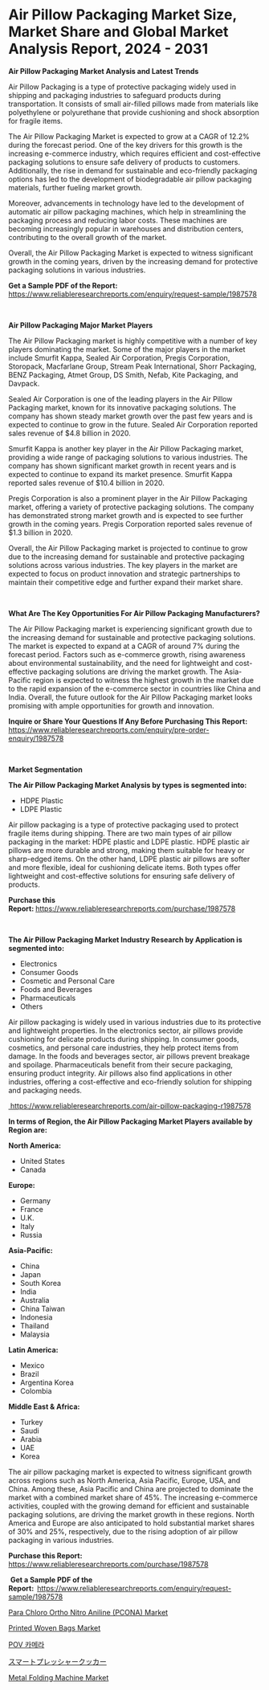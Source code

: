 <p><h1>Air Pillow Packaging Market Size, Market Share and Global Market Analysis Report, 2024 - 2031</h1></p><p><strong>Air Pillow Packaging Market Analysis and Latest Trends</strong></p>
<p><p>Air Pillow Packaging is a type of protective packaging widely used in shipping and packaging industries to safeguard products during transportation. It consists of small air-filled pillows made from materials like polyethylene or polyurethane that provide cushioning and shock absorption for fragile items.</p><p>The Air Pillow Packaging Market is expected to grow at a CAGR of 12.2% during the forecast period. One of the key drivers for this growth is the increasing e-commerce industry, which requires efficient and cost-effective packaging solutions to ensure safe delivery of products to customers. Additionally, the rise in demand for sustainable and eco-friendly packaging options has led to the development of biodegradable air pillow packaging materials, further fueling market growth.</p><p>Moreover, advancements in technology have led to the development of automatic air pillow packaging machines, which help in streamlining the packaging process and reducing labor costs. These machines are becoming increasingly popular in warehouses and distribution centers, contributing to the overall growth of the market.</p><p>Overall, the Air Pillow Packaging Market is expected to witness significant growth in the coming years, driven by the increasing demand for protective packaging solutions in various industries.</p></p>
<p><strong>Get a Sample PDF of the Report:&nbsp;</strong> <a href="https://www.reliableresearchreports.com/enquiry/request-sample/1987578">https://www.reliableresearchreports.com/enquiry/request-sample/1987578</a></p>
<p>&nbsp;</p>
<p><strong>Air Pillow Packaging Major Market Players</strong></p>
<p><p>The Air Pillow Packaging market is highly competitive with a number of key players dominating the market. Some of the major players in the market include Smurfit Kappa, Sealed Air Corporation, Pregis Corporation, Storopack, Macfarlane Group, Stream Peak International, Shorr Packaging, BENZ Packaging, Atmet Group, DS Smith, Nefab, Kite Packaging, and Davpack.</p><p>Sealed Air Corporation is one of the leading players in the Air Pillow Packaging market, known for its innovative packaging solutions. The company has shown steady market growth over the past few years and is expected to continue to grow in the future. Sealed Air Corporation reported sales revenue of $4.8 billion in 2020.</p><p>Smurfit Kappa is another key player in the Air Pillow Packaging market, providing a wide range of packaging solutions to various industries. The company has shown significant market growth in recent years and is expected to continue to expand its market presence. Smurfit Kappa reported sales revenue of $10.4 billion in 2020.</p><p>Pregis Corporation is also a prominent player in the Air Pillow Packaging market, offering a variety of protective packaging solutions. The company has demonstrated strong market growth and is expected to see further growth in the coming years. Pregis Corporation reported sales revenue of $1.3 billion in 2020.</p><p>Overall, the Air Pillow Packaging market is projected to continue to grow due to the increasing demand for sustainable and protective packaging solutions across various industries. The key players in the market are expected to focus on product innovation and strategic partnerships to maintain their competitive edge and further expand their market share.</p></p>
<p>&nbsp;</p>
<p><strong>What Are The Key Opportunities For Air Pillow Packaging Manufacturers?</strong></p>
<p><p>The Air Pillow Packaging market is experiencing significant growth due to the increasing demand for sustainable and protective packaging solutions. The market is expected to expand at a CAGR of around 7% during the forecast period. Factors such as e-commerce growth, rising awareness about environmental sustainability, and the need for lightweight and cost-effective packaging solutions are driving the market growth. The Asia-Pacific region is expected to witness the highest growth in the market due to the rapid expansion of the e-commerce sector in countries like China and India. Overall, the future outlook for the Air Pillow Packaging market looks promising with ample opportunities for growth and innovation.</p></p>
<p><strong>Inquire or Share Your Questions If Any Before Purchasing This Report:</strong> <a href="https://www.reliableresearchreports.com/enquiry/pre-order-enquiry/1987578">https://www.reliableresearchreports.com/enquiry/pre-order-enquiry/1987578</a></p>
<p>&nbsp;</p>
<p><strong>Market Segmentation</strong></p>
<p><strong>The Air Pillow Packaging Market Analysis by types is segmented into:</strong></p>
<p><ul><li>HDPE Plastic</li><li>LDPE Plastic</li></ul></p>
<p><p>Air pillow packaging is a type of protective packaging used to protect fragile items during shipping. There are two main types of air pillow packaging in the market: HDPE plastic and LDPE plastic. HDPE plastic air pillows are more durable and strong, making them suitable for heavy or sharp-edged items. On the other hand, LDPE plastic air pillows are softer and more flexible, ideal for cushioning delicate items. Both types offer lightweight and cost-effective solutions for ensuring safe delivery of products.</p></p>
<p><strong>Purchase this Report:&nbsp;</strong><a href="https://www.reliableresearchreports.com/purchase/1987578">https://www.reliableresearchreports.com/purchase/1987578</a></p>
<p>&nbsp;</p>
<p><strong>The Air Pillow Packaging Market Industry Research by Application is segmented into:</strong></p>
<p><ul><li>Electronics</li><li>Consumer Goods</li><li>Cosmetic and Personal Care</li><li>Foods and Beverages</li><li>Pharmaceuticals</li><li>Others</li></ul></p>
<p><p>Air pillow packaging is widely used in various industries due to its protective and lightweight properties. In the electronics sector, air pillows provide cushioning for delicate products during shipping. In consumer goods, cosmetics, and personal care industries, they help protect items from damage. In the foods and beverages sector, air pillows prevent breakage and spoilage. Pharmaceuticals benefit from their secure packaging, ensuring product integrity. Air pillows also find applications in other industries, offering a cost-effective and eco-friendly solution for shipping and packaging needs.</p></p>
<p><a href="https://www.reliableresearchreports.com/air-pillow-packaging-r1987578">&nbsp;https://www.reliableresearchreports.com/air-pillow-packaging-r1987578</a></p>
<p><strong>In terms of Region, the Air Pillow Packaging Market Players available by Region are:</strong></p>
<p>
    <p> <strong> North America: </strong>
        <ul>
            <li>United States</li>
            <li>Canada</li>
        </ul>
        </p> 
    <p> <strong> Europe: </strong>
        <ul>
            <li>Germany</li>
            <li>France</li>
            <li>U.K.</li>
            <li>Italy</li>
            <li>Russia</li>
        </ul>
        </p> 
    <p> <strong> Asia-Pacific: </strong>
        <ul>
            <li>China</li>
            <li>Japan</li>
            <li>South Korea</li>
            <li>India</li>
            <li>Australia</li>
            <li>China Taiwan</li>
            <li>Indonesia</li>
            <li>Thailand</li>
            <li>Malaysia</li>
        </ul>
        </p> 
    <p> <strong> Latin America: </strong>
        <ul>
            <li>Mexico</li>
            <li>Brazil</li>
            <li>Argentina Korea</li>
            <li>Colombia</li>
        </ul>
        </p> 
    <p> <strong> Middle East & Africa: </strong>
        <ul>
            <li>Turkey</li>
            <li>Saudi</li>
            <li>Arabia</li>
            <li>UAE</li>
            <li>Korea</li>
        </ul>
    </p>
    </p>
<p><p>The air pillow packaging market is expected to witness significant growth across regions such as North America, Asia Pacific, Europe, USA, and China. Among these, Asia Pacific and China are projected to dominate the market with a combined market share of 45%. The increasing e-commerce activities, coupled with the growing demand for efficient and sustainable packaging solutions, are driving the market growth in these regions. North America and Europe are also anticipated to hold substantial market shares of 30% and 25%, respectively, due to the rising adoption of air pillow packaging in various industries.</p></p>
<p><strong>Purchase this Report: </strong><a href="https://www.reliableresearchreports.com/purchase/1987578">https://www.reliableresearchreports.com/purchase/1987578</a></p>
<p>&nbsp;<strong>Get a Sample PDF of the Report:&nbsp;&nbsp;</strong><a href="https://www.reliableresearchreports.com/enquiry/request-sample/1987578">https://www.reliableresearchreports.com/enquiry/request-sample/1987578</a></p>
<p><strong></strong></p>
<p><p><a href="https://issuu.com/reportprime-2/docs/para-chloro-ortho-nitro-aniline-pcona-market-size-">Para Chloro Ortho Nitro Aniline (PCONA) Market</a></p><p><a href="https://github.com/derrinmiltonellis35gcl/Market-Research-Report-List-2/blob/main/printed-woven-bags-market.md">Printed Woven Bags Market</a></p><p><a href="https://github.com/fredrickeglers/Market-Research-Report-List-2/blob/main/729551955849.md">POV 카메라</a></p><p><a href="https://github.com/hwbcz413288296/Market-Research-Report-List-2/blob/main/699216457679.md">スマートプレッシャークッカー</a></p><p><a href="https://www.linkedin.com/pulse/metal-folding-machine-market-size-reveals-best-marketing-bbmve">Metal Folding Machine Market</a></p></p>